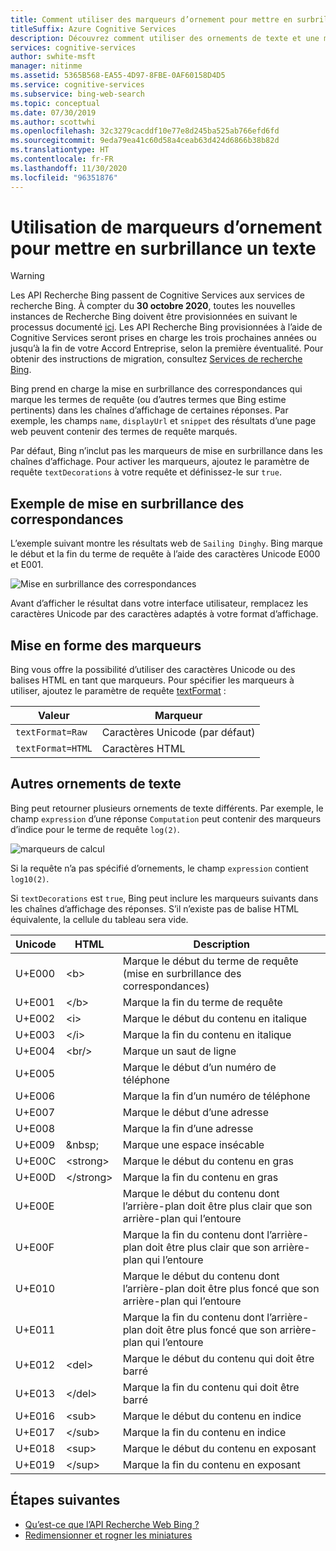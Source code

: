 ```yaml
---
title: Comment utiliser des marqueurs d’ornement pour mettre en surbrillance du texte - API Recherche Web Bing
titleSuffix: Azure Cognitive Services
description: Découvrez comment utiliser des ornements de texte et une mise en surbrillance dans vos résultats de recherche à l’aide de l’API Recherche Web Bing.
services: cognitive-services
author: swhite-msft
manager: nitinme
ms.assetid: 5365B568-EA55-4D97-8FBE-0AF60158D4D5
ms.service: cognitive-services
ms.subservice: bing-web-search
ms.topic: conceptual
ms.date: 07/30/2019
ms.author: scottwhi
ms.openlocfilehash: 32c3279cacddf10e77e8d245ba525ab766efd6fd
ms.sourcegitcommit: 9eda79ea41c60d58a4ceab63d424d6866b38b82d
ms.translationtype: HT
ms.contentlocale: fr-FR
ms.lasthandoff: 11/30/2020
ms.locfileid: "96351876"
---
```

# <a name="using-decoration-markers-to-highlight-text"></a>Utilisation de marqueurs d’ornement pour mettre en surbrillance un texte

> [!WARNING]
> Les API Recherche Bing passent de Cognitive Services aux services de recherche Bing. À compter du **30 octobre 2020**, toutes les nouvelles instances de Recherche Bing doivent être provisionnées en suivant le processus documenté [ici](/bing/search-apis/bing-web-search/create-bing-search-service-resource).
> Les API Recherche Bing provisionnées à l’aide de Cognitive Services seront prises en charge les trois prochaines années ou jusqu’à la fin de votre Accord Entreprise, selon la première éventualité.
> Pour obtenir des instructions de migration, consultez [Services de recherche Bing](/bing/search-apis/bing-web-search/create-bing-search-service-resource).

Bing prend en charge la mise en surbrillance des correspondances qui marque les termes de requête (ou d’autres termes que Bing estime pertinents) dans les chaînes d’affichage de certaines réponses. Par exemple, les champs `name`, `displayUrl` et `snippet` des résultats d’une page web peuvent contenir des termes de requête marqués. 

Par défaut, Bing n’inclut pas les marqueurs de mise en surbrillance dans les chaînes d’affichage. Pour activer les marqueurs, ajoutez le paramètre de requête `textDecorations` à votre requête et définissez-le sur `true`.

## <a name="hit-highlighting-example"></a>Exemple de mise en surbrillance des correspondances

L’exemple suivant montre les résultats web de `Sailing Dinghy`. Bing marque le début et la fin du terme de requête à l’aide des caractères Unicode E000 et E001.
  
![Mise en surbrillance des correspondances](./media/cognitive-services-bing-web-api/bing-hit-highlighting.png) 

Avant d’afficher le résultat dans votre interface utilisateur, remplacez les caractères Unicode par des caractères adaptés à votre format d’affichage.

## <a name="marker-formatting"></a>Mise en forme des marqueurs

Bing vous offre la possibilité d’utiliser des caractères Unicode ou des balises HTML en tant que marqueurs. Pour spécifier les marqueurs à utiliser, ajoutez le paramètre de requête [textFormat](/rest/api/cognitiveservices-bingsearch/bing-web-api-v7-reference#textformat) : 

| Valeur             | Marqueur                       |
|-------------------|------------------------------|
| `textFormat=Raw`  | Caractères Unicode (par défaut) |
| `textFormat=HTML` | Caractères HTML              |

## <a name="additional-text-decorations"></a>Autres ornements de texte

Bing peut retourner plusieurs ornements de texte différents. Par exemple, le champ `expression` d’une réponse `Computation` peut contenir des marqueurs d’indice pour le terme de requête `log(2)`.

![marqueurs de calcul](./media/cognitive-services-bing-web-api/bing-markers-computation.png) 

Si la requête n’a pas spécifié d’ornements, le champ `expression` contient `log10(2)`. 

Si `textDecorations` est `true`, Bing peut inclure les marqueurs suivants dans les chaînes d’affichage des réponses. S’il n’existe pas de balise HTML équivalente, la cellule du tableau sera vide.

|Unicode|HTML|Description
|-|-|-
|U+E000|\<b>|Marque le début du terme de requête (mise en surbrillance des correspondances)
|U+E001|\</b>|Marque la fin du terme de requête
|U+E002|\<i>|Marque le début du contenu en italique 
|U+E003|\</i>|Marque la fin du contenu en italique
|U+E004|\<br/>|Marque un saut de ligne
|U+E005||Marque le début d’un numéro de téléphone
|U+E006||Marque la fin d’un numéro de téléphone
|U+E007||Marque le début d’une adresse
|U+E008||Marque la fin d’une adresse
|U+E009|\&nbsp;|Marque une espace insécable
|U+E00C|\<strong>|Marque le début du contenu en gras
|U+E00D|\</strong>|Marque la fin du contenu en gras
|U+E00E||Marque le début du contenu dont l’arrière-plan doit être plus clair que son arrière-plan qui l’entoure
|U+E00F||Marque la fin du contenu dont l’arrière-plan doit être plus clair que son arrière-plan qui l’entoure
|U+E010||Marque le début du contenu dont l’arrière-plan doit être plus foncé que son arrière-plan qui l’entoure
|U+E011||Marque la fin du contenu dont l’arrière-plan doit être plus foncé que son arrière-plan qui l’entoure
|U+E012|\<del>|Marque le début du contenu qui doit être barré
|U+E013|\</del>|Marque la fin du contenu qui doit être barré
|U+E016|\<sub>|Marque le début du contenu en indice
|U+E017|\</sub>|Marque la fin du contenu en indice
|U+E018|\<sup>|Marque le début du contenu en exposant
|U+E019|\</sup>|Marque la fin du contenu en exposant

## <a name="next-steps"></a>Étapes suivantes

* [Qu’est-ce que l’API Recherche Web Bing ?](overview.md) 
* [Redimensionner et rogner les miniatures](resize-and-crop-thumbnails.md)